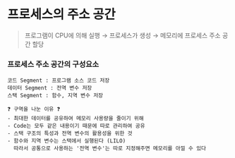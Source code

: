 # 프로세스의 주소 공간

> 프로그램이 CPU에 의해 실행 → 프로세스가 생성 → 메모리에 프로세스 주소 공간 할당

### 프로세스 주소 공간의 구성요소

```
코드 Segment : 프로그램 소스 코드 저장
데이터 Segment : 전역 변수 저장
스택 Segment : 함수, 지역 변수 저장

❓ 구역을 나눈 이유 ❓
- 최대한 데이터를 공유하여 메모리 사용량을 줄이기 위해
- Code는 모두 같은 내용이기 때문에 따로 관리하여 공유
- 스택 구조의 특성과 전역 변수의 활용성을 위한 것
- 함수와 지역 변수는 스택에서 실행된다 (LILO)
  따라서 공통으로 사용하는 '전역 변수'는 따로 지정해주면 메모리를 아낄 수 있다
```
